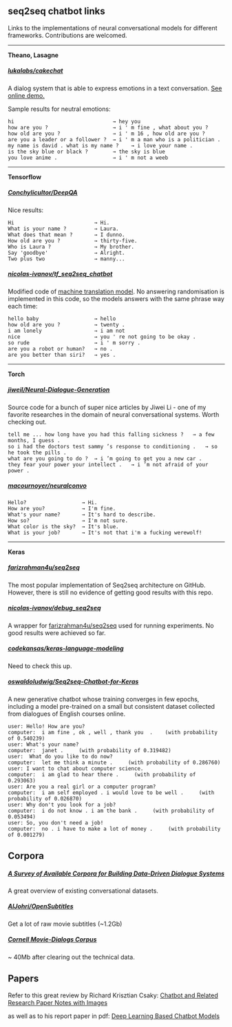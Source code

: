 ## seq2seq chatbot links
Links to the implementations of neural conversational models for different frameworks.
Contributions are welcomed.

___
**Theano, Lasagne**

##### [lukalabs/cakechat](https://github.com/lukalabs/cakechat)
A dialog system that is able to express emotions in a text conversation. [See online demo.](https://cakechat.replika.ai/)

Sample results for neutral emotions:

    hi                                → hey you
    how are you ?                     → i ' m fine , what about you ?
    how old are you ?                 → i ' m 16 , how old are you ?
    are you a leader or a follower ?  → i ' m a man who is a politician .
    my name is david . what is my name ?    → i love your name .
    is the sky blue or black ?        → the sky is blue
    you love anime .                  → i ' m not a weeb
    
___
**Tensorflow**

##### [Conchylicultor/DeepQA](https://github.com/Conchylicultor/DeepQA)
Nice results:

    Hi			            	→ Hi.
    What is your name ?			→ Laura.
    What does that mean ?		→ I dunno.
    How old are you ?			→ thirty-five.
    Who is Laura ?				→ My brother.
    Say 'goodbye'				→ Alright.
    Two plus two				→ manny...

##### [nicolas-ivanov/tf_seq2seq_chatbot](https://github.com/nicolas-ivanov/tf_seq2seq_chatbot)
Modified code of [machine translation model](https://github.com/tensorflow/tensorflow/tree/master/tensorflow/models/rnn/translate).
No answering randomisation is implemented in this code, so the models answers with the same phrase way each time:

    hello baby					→ hello
    how old are you ?			→ twenty .
    i am lonely					→ i am not
    nice						→ you ' re not going to be okay .
    so rude						→ i ' m sorry .
    are you a robot or human?	→ no .
    are you better than siri?	→ yes .

___
**Torch**

##### [jiweil/Neural-Dialogue-Generation](https://github.com/jiweil/Neural-Dialogue-Generation)
Source code for a bunch of super nice articles by Jiwei Li - one of my favorite researches in the domain of neural conversational systems. Worth checking out.

    tell me ... how long have you had this falling sickness ?   → a few months, I guess .
    so i had the doctors test sammy ’s response to conditioning .   → so he took the pills .
    what are you going to do ?  → i ’m going to get you a new car .
    they fear your power your intellect .   → i ’m not afraid of your power .
    
##### [macournoyer/neuralconvo](https://github.com/macournoyer/neuralconvo)

    Hello?					→ Hi.
    How are you?			→ I'm fine.
    What's your name?		→ It's hard to describe.
    How so?					→ I'm not sure.
    What color is the sky?	→ It's blue.
    What is your job?		→ It's not that i'm a fucking werewolf!

___
**Keras**

##### [farizrahman4u/seq2seq](https://github.com/farizrahman4u/seq2seq)
The most popular implementation of Seq2seq architecture on GitHub. 
However, there is still no evidence of getting good results with this repo.

##### [nicolas-ivanov/debug_seq2seq](https://github.com/nicolas-ivanov/debug_seq2seq)
A wrapper for [farizrahman4u/seq2seq](https://github.com/farizrahman4u/seq2seq) used for running experiments. No good results were achieved so far.

##### [codekansas/keras-language-modeling](https://github.com/codekansas/keras-language-modeling)
Need to check this up.

##### [oswaldoludwig/Seq2seq-Chatbot-for-Keras](https://github.com/oswaldoludwig/Seq2seq-Chatbot-for-Keras)
A new generative chatbot whose training converges in few epochs, including a model pre-trained on a small but consistent dataset collected from dialogues of English courses online.

    user: Hello! How are you?
    computer:  i am fine , ok , well , thank you  .    (with probability of 0.540239)
    user: What's your name?
    computer:  janet .     (with probability of 0.319482)
    user:  What do you like to do now?
    computer:  let me think a minute .     (with probability of 0.286760)
    user: I want to chat about computer science.
    computer:  i am glad to hear there .     (with probability of 0.293063)
    user: Are you a real girl or a computer program?
    computer:  i am self employed . i would love to be well .     (with probability of 0.026870)
    user: Why don't you look for a job?
    computer:  i do not know . i am the bank .     (with probability of 0.053494)
    user: So, you don't need a job!
    computer:  no . i have to make a lot of money .     (with probability of 0.001279)


## Corpora
##### [A Survey of Available Corpora for Building Data-Driven Dialogue Systems](https://breakend.github.io/DialogDatasets/)
A great overview of existing conversational datasets.

##### [AlJohri/OpenSubtitles](https://github.com/AlJohri/OpenSubtitles)
Get a lot of raw movie subtitles (~1.2Gb)

##### [Cornell Movie-Dialogs Corpus](http://www.cs.cornell.edu/~cristian/Cornell_Movie-Dialogs_Corpus.html)
~ 40Mb after clearing out the technical data.


## Papers
Refer to this great review by Richard Krisztian Csaky:
[Chatbot and Related Research Paper Notes with Images](https://github.com/ricsinaruto/Seq2seqChatbots/wiki/Chatbot-and-Related-Research-Paper-Notes-with-Images)

as well as to his report paper in pdf: [Deep Learning Based Chatbot Models](https://tdk.bme.hu/VIK/DownloadPaper/asdad)
